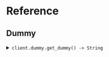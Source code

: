 # Reference
## Dummy
<details><summary><code>client.dummy.get_dummy() -> String</code></summary>
<dl>
<dd>

#### 🔌 Usage

<dl>
<dd>

<dl>
<dd>

```ruby
client.dummy.get_dummy();
```
</dd>
</dl>
</dd>
</dl>


</dd>
</dl>
</details>
